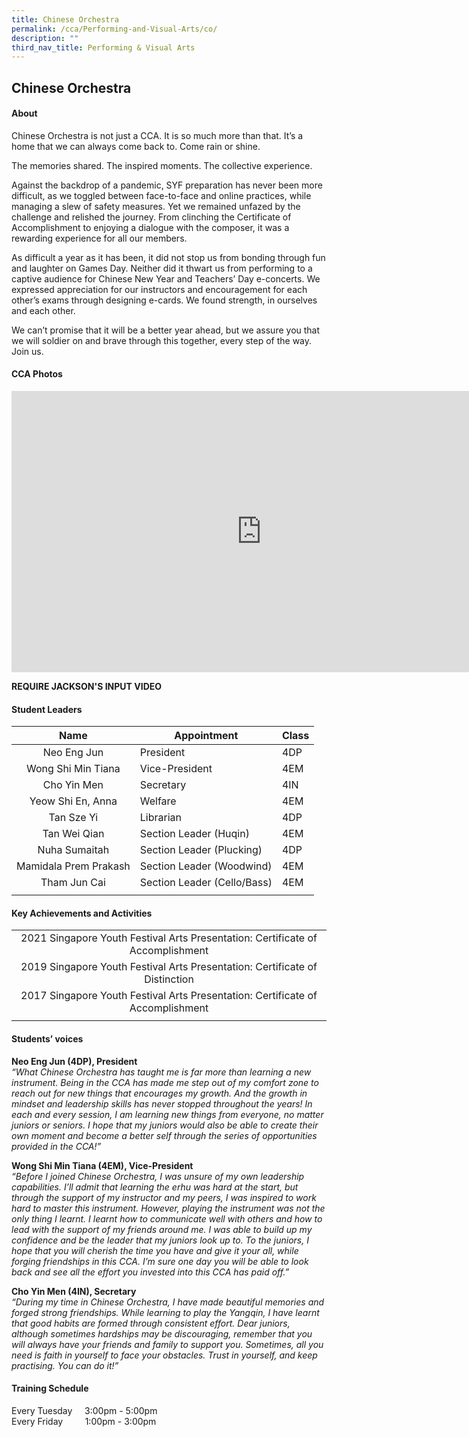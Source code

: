 ```yaml
---
title: Chinese Orchestra
permalink: /cca/Performing-and-Visual-Arts/co/
description: ""
third_nav_title: Performing & Visual Arts
---
```

## Chinese Orchestra

#### About

Chinese Orchestra is not just a CCA. It is so much more than that. It’s a home that we can always come back to. Come rain or shine.  
  
The memories shared. The inspired moments. The collective experience.  
  
Against the backdrop of a pandemic, SYF preparation has never been more difficult, as we toggled between face-to-face and online practices, while managing a slew of safety measures. Yet we remained unfazed by the challenge and relished the journey. From clinching the Certificate of Accomplishment to enjoying a dialogue with the composer, it was a rewarding experience for all our members.  
  
As difficult a year as it has been, it did not stop us from bonding through fun and laughter on Games Day. Neither did it thwart us from performing to a captive audience for Chinese New Year and Teachers’ Day e-concerts. We expressed appreciation for our instructors and encouragement for each other’s exams through designing e-cards. We found strength, in ourselves and each other.  
  
We can’t promise that it will be a better year ahead, but we assure you that we will soldier on and brave through this together, every step of the way. Join us.

#### CCA Photos

<iframe allowfullscreen="true" height="450" width="800" frameborder="0" src="https://docs.google.com/presentation/d/e/2PACX-1vS5J7804nUSgwMNu10f3UJTBIftxd9KSpl0QKMjZRytowToRNDyMMxcwW1BkhPSYS80Ch8s87APRDUV/embed?start=false&amp;loop=false&amp;delayms=3000"></iframe>

**REQUIRE JACKSON'S INPUT VIDEO**

#### Student Leaders

| Name | Appointment | Class |
|:---:|---|---|
| Neo Eng Jun | President | 4DP |
| Wong Shi Min Tiana | Vice-President | 4EM |
| Cho Yin Men | Secretary | 4IN |
| Yeow Shi En, Anna | Welfare | 4EM |
| Tan Sze Yi | Librarian | 4DP |
| Tan Wei Qian | Section Leader (Huqin) | 4EM |
| Nuha Sumaitah | Section Leader (Plucking) | 4DP |
| Mamidala Prem Prakash | Section Leader (Woodwind) | 4EM |
| Tham Jun Cai | Section Leader (Cello/Bass) | 4EM |
|  |  |  |

#### Key Achievements and Activities

|  |
|:---:|
| 2021 Singapore Youth Festival Arts Presentation: Certificate of Accomplishment |
| 2019 Singapore Youth Festival Arts Presentation: Certificate of Distinction |
| 2017 Singapore Youth Festival Arts Presentation: Certificate of Accomplishment |
|  |

#### Students’ voices

**Neo Eng Jun (4DP), President** <br>
_“What Chinese Orchestra has taught me is far more than learning a new instrument. Being in the CCA has made me step out of my comfort zone to reach out for new things that encourages my growth. And the growth in mindset and leadership skills has never stopped throughout the years! In each and every session, I am learning new things from everyone, no matter juniors or seniors. I hope that my juniors would also be able to create their own moment and become a better self through the series of opportunities provided in the CCA!”_  
  
**Wong Shi Min Tiana (4EM), Vice-President** <br>
_“Before I joined Chinese Orchestra, I was unsure of my own leadership capabilities. I’ll admit that learning the erhu was hard at the start, but through the support of my instructor and my peers, I was inspired to work hard to master this instrument. However, playing the instrument was not the only thing I learnt. I learnt how to communicate well with others and how to lead with the support of my friends around me. I was able to build up my confidence and be the leader that my juniors look up to. To the juniors, I hope that you will cherish the time you have and give it your all, while forging friendships in this CCA. I’m sure one day you will be able to look back and see all the effort you invested into this CCA has paid off.”_  
 
**Cho Yin Men (4IN), Secretary** <br>
_“During my time in Chinese Orchestra, I have made beautiful memories and forged strong friendships. While learning to play the Yangqin, I have learnt that good habits are formed through consistent effort. Dear juniors, although sometimes hardships may be discouraging, remember that you will always have your friends and family to support you. Sometimes, all you need is faith in yourself to face your obstacles. Trust in yourself, and keep practising. You can do it!”_  

#### Training Schedule

Every&nbsp;Tuesday&nbsp;&nbsp;&nbsp; &nbsp;3:00pm - 5:00pm<br>
Every Friday&nbsp;&nbsp;&nbsp; &nbsp;&nbsp;&nbsp; &nbsp;1:00pm - 3:00pm